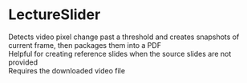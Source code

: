 # LectureSlider
Detects video pixel change past a threshold and creates snapshots of current frame, then packages them into a PDF <br>
Helpful for creating reference slides when the source slides are not provided <br>
Requires the downloaded video file
